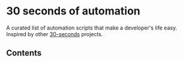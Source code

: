 # 30 seconds of automation
A curated list of automation scripts that make a developer's life easy. Inspired by other [30-seconds](https://github.com/30-seconds) projects.

## Contents
